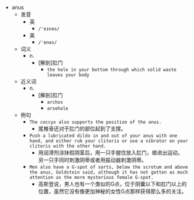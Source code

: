- anus
  - 发音
    - 英
      - `/'eɪnəs/`
    - 美
      - `/'enəs/`
  - 词义
    - n.
      - [解剖]肛门
        - `the hole in your bottom through which solid waste leaves your body`
  - 近义词
    - n.
      - [解剖]肛门
        - `archos`
        - `arsehole`
  - 例句
    - `The coccyx also supports the position of the anus.`
      - 尾椎骨还对于肛门的部位起到了支撑。
    - `Push a lubricated dildo in and out of your anus with one hand, and either rub your clitoris or use a vibrator on your clitoris with the other hand.`
      - 用润滑剂涂抹假阴茎后，用一只手握住放入肛门，做进出运动。 另一只手同时刺激阴蒂或者用振动器刺激阴蒂。
    - `Men also have a G-spot of sorts, below the scrotum and above the anus, Goldstein said, although it has not gotten as much attention as the more mysterious female G-spot.`
      - 高斯登说，男人也有一个类似的G点，位于阴囊以下和肛门以上的位置，虽然它没有像更加神秘的女性G点那样获得那么多的关注。

